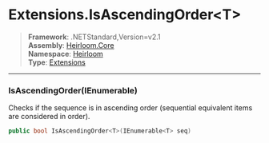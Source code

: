 # Extensions.IsAscendingOrder\<T>

> **Framework**: .NETStandard,Version=v2.1  
> **Assembly**: [Heirloom.Core][0]  
> **Namespace**: [Heirloom][0]  
> **Type**: [Extensions][1]  

--------------------------------------------------------------------------------

### IsAscendingOrder<T>(IEnumerable<T>)

Checks if the sequence is in ascending order (sequential equivalent items are considered in order).

```cs
public bool IsAscendingOrder<T>(IEnumerable<T> seq)
```

[0]: ../Heirloom.Core.md
[1]: Heirloom.Extensions.md
